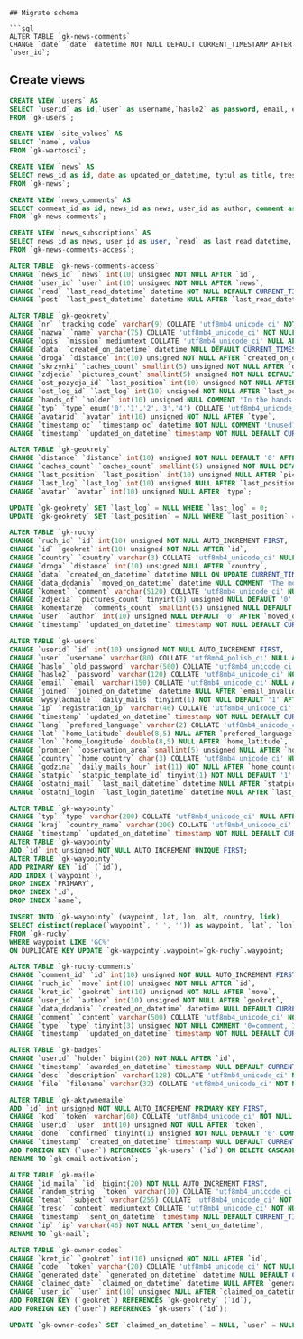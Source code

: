 
```
## Migrate schema

```sql
ALTER TABLE `gk-news-comments`
CHANGE `date` `date` datetime NOT NULL DEFAULT CURRENT_TIMESTAMP AFTER `user_id`;
```

## Create views
```sql
CREATE VIEW `users` AS
SELECT `userid` as id,`user` as username,`haslo2` as password, email, email_invalid, joined as joined_on_datetime, wysylacmaile as daily_mails, ip, timestamp as updated_on_datetime, lang as preferred_language, lat as home_latitude, lon as home_longitude, country as home_country, statpic as statpic_template_id, ostatni_mail as last_mail_datetime, ostatni_login as last_login_datetime, secid
FROM `gk-users`;
```

```sql
CREATE VIEW `site_values` AS
SELECT `name`, value
FROM `gk-wartosci`;
```

```sql
CREATE VIEW `news` AS
SELECT news_id as id, date as updated_on_datetime, tytul as title, tresc as content, userid as author, who as author_name, komentarze as comments_count, ostatni_komentarz as last_comment_datetime
FROM `gk-news`;
```

```sql
CREATE VIEW `news_comments` AS
SELECT comment_id as id, news_id as news, user_id as author, comment as content, icon, date as updated_on_datetime
FROM `gk-news-comments`;
```

```sql
CREATE VIEW `news_subscriptions` AS
SELECT news_id as news, user_id as user, `read` as last_read_datetime, subscribed
FROM `gk-news-comments-access`;
```

```sql
ALTER TABLE `gk-news-comments-access`
CHANGE `news_id` `news` int(10) unsigned NOT NULL AFTER `id`,
CHANGE `user_id` `user` int(10) unsigned NOT NULL AFTER `news`,
CHANGE `read` `last_read_datetime` datetime NOT NULL DEFAULT CURRENT_TIMESTAMP AFTER `user`,
CHANGE `post` `last_post_datetime` datetime NULL AFTER `last_read_datetime`;
```

```sql
ALTER TABLE `gk-geokrety`
CHANGE `nr` `tracking_code` varchar(9) COLLATE 'utf8mb4_unicode_ci' NOT NULL AFTER `id`,
CHANGE `nazwa` `name` varchar(75) COLLATE 'utf8mb4_unicode_ci' NOT NULL AFTER `tracking_code`,
CHANGE `opis` `mission` mediumtext COLLATE 'utf8mb4_unicode_ci' NULL AFTER `name`,
CHANGE `data` `created_on_datetime` datetime NULL DEFAULT CURRENT_TIMESTAMP AFTER `owner`,
CHANGE `droga` `distance` int(10) unsigned NOT NULL AFTER `created_on_datetime`,
CHANGE `skrzynki` `caches_count` smallint(5) unsigned NOT NULL AFTER `distance`,
CHANGE `zdjecia` `pictures_count` smallint(5) unsigned NOT NULL DEFAULT '0' AFTER `caches_count`,
CHANGE `ost_pozycja_id` `last_position` int(10) unsigned NOT NULL AFTER `pictures_count`,
CHANGE `ost_log_id` `last_log` int(10) unsigned NOT NULL AFTER `last_position`,
CHANGE `hands_of` `holder` int(10) unsigned NULL COMMENT 'In the hands of user' AFTER `loast_log`,
CHANGE `typ` `type` enum('0','1','2','3','4') COLLATE 'utf8mb4_unicode_ci' NOT NULL AFTER `missing`,
CHANGE `avatarid` `avatar` int(10) unsigned NOT NULL AFTER `type`,
CHANGE `timestamp_oc` `timestamp_oc` datetime NOT NULL COMMENT 'Unused?' AFTER `avatar`,
CHANGE `timestamp` `updated_on_datetime` timestamp NOT NULL DEFAULT CURRENT_TIMESTAMP ON UPDATE CURRENT_TIMESTAMP AFTER `timestamp_oc`;

ALTER TABLE `gk-geokrety`
CHANGE `distance` `distance` int(10) unsigned NOT NULL DEFAULT '0' AFTER `created_on_datetime`,
CHANGE `caches_count` `caches_count` smallint(5) unsigned NOT NULL DEFAULT '0' AFTER `distance`,
CHANGE `last_position` `last_position` int(10) unsigned NULL AFTER `pictures_count`,
CHANGE `last_log` `last_log` int(10) unsigned NULL AFTER `last_position`,
CHANGE `avatar` `avatar` int(10) unsigned NULL AFTER `type`;

UPDATE `gk-geokrety` SET `last_log` = NULL WHERE `last_log` = 0;
UPDATE `gk-geokrety` SET `last_position` = NULL WHERE `last_position` = 0;

```

```sql
ALTER TABLE `gk-ruchy`
CHANGE `ruch_id` `id` int(10) unsigned NOT NULL AUTO_INCREMENT FIRST,
CHANGE `id` `geokret` int(10) unsigned NOT NULL AFTER `id`,
CHANGE `country` `country` varchar(3) COLLATE 'utf8mb4_unicode_ci' NULL COMMENT 'ISO 3166-1 https://fr.wikipedia.org/wiki/ISO_3166-1' AFTER `alt`,
CHANGE `droga` `distance` int(10) unsigned NULL AFTER `country`,
CHANGE `data` `created_on_datetime` datetime NULL ON UPDATE CURRENT_TIMESTAMP AFTER `waypoint`,
CHANGE `data_dodania` `moved_on_datetime` datetime NULL COMMENT 'The move as configured by user' AFTER `created_on_datetime`,
CHANGE `koment` `comment` varchar(5120) COLLATE 'utf8mb4_unicode_ci' NULL AFTER `user`,
CHANGE `zdjecia` `pictures_count` tinyint(3) unsigned NULL DEFAULT '0' AFTER `comment`,
CHANGE `komentarze` `comments_count` smallint(5) unsigned NULL DEFAULT '0' AFTER `pictures_count`,
CHANGE `user` `author` int(10) unsigned NULL DEFAULT '0' AFTER `moved_on_datetime`,
CHANGE `timestamp` `updated_on_datetime` timestamp NOT NULL DEFAULT CURRENT_TIMESTAMP ON UPDATE CURRENT_TIMESTAMP AFTER `username`;
```

```sql
ALTER TABLE `gk-users`
CHANGE `userid` `id` int(10) unsigned NOT NULL AUTO_INCREMENT FIRST,
CHANGE `user` `username` varchar(80) COLLATE 'utf8mb4_polish_ci' NULL AFTER `id`,
CHANGE `haslo` `old_password` varchar(500) COLLATE 'utf8mb4_unicode_ci' NULL COMMENT 'This hash is not used anymore' AFTER `username`,
CHANGE `haslo2` `password` varchar(120) COLLATE 'utf8mb4_unicode_ci' NOT NULL AFTER `old_password`,
CHANGE `email` `email` varchar(150) COLLATE 'utf8mb4_unicode_ci' NULL AFTER `password`,
CHANGE `joined` `joined_on_datetime` datetime NULL AFTER `email_invalid`,
CHANGE `wysylacmaile` `daily_mails` tinyint(1) NOT NULL DEFAULT '1' AFTER `joined_on_datetime`,
CHANGE `ip` `registration_ip` varchar(46) COLLATE 'utf8mb4_unicode_ci' NOT NULL AFTER `daily_mails`,
CHANGE `timestamp` `updated_on_datetime` timestamp NOT NULL DEFAULT CURRENT_TIMESTAMP ON UPDATE CURRENT_TIMESTAMP AFTER `registration_ip`,
CHANGE `lang` `prefered_language` varchar(2) COLLATE 'utf8mb4_unicode_ci' NULL AFTER `updated_on_datetime`,
CHANGE `lat` `home_latitude` double(8,5) NULL AFTER `prefered_language`,
CHANGE `lon` `home_longitude` double(8,5) NULL AFTER `home_latitude`,
CHANGE `promien` `observation_area` smallint(5) unsigned NULL AFTER `home_longitude`,
CHANGE `country` `home_country` char(3) COLLATE 'utf8mb4_unicode_ci' NULL AFTER `observation_area`,
CHANGE `godzina` `daily_mails_hour` int(11) NOT NULL AFTER `home_country`,
CHANGE `statpic` `statpic_template_id` tinyint(1) NOT NULL DEFAULT '1' AFTER `daily_mails_hour`,
CHANGE `ostatni_mail` `last_mail_datetime` datetime NULL AFTER `statpic_template_id`,
CHANGE `ostatni_login` `last_login_datetime` datetime NULL AFTER `last_mail_datetime`;
```

```sql
ALTER TABLE `gk-waypointy`
CHANGE `typ` `type` varchar(200) COLLATE 'utf8mb4_unicode_ci' NULL AFTER `owner`,
CHANGE `kraj` `country_name` varchar(200) COLLATE 'utf8mb4_unicode_ci' NULL COMMENT 'full English country name' AFTER `type`,
CHANGE `timestamp` `updated_on_datetime` timestamp NOT NULL DEFAULT CURRENT_TIMESTAMP ON UPDATE CURRENT_TIMESTAMP AFTER `status`;
ALTER TABLE `gk-waypointy`
ADD `id` int unsigned NOT NULL AUTO_INCREMENT UNIQUE FIRST;
ALTER TABLE `gk-waypointy`
ADD PRIMARY KEY `id` (`id`),
ADD INDEX (`waypoint`),
DROP INDEX `PRIMARY`,
DROP INDEX `id`,
DROP INDEX `name`;
```

```sql
INSERT INTO `gk-waypointy` (waypoint, lat, lon, alt, country, link)
SELECT distinct(replace(`waypoint`, ' ', '')) as waypoint, `lat`, `lon`, `alt`, `country`, concat('https://www.geocaching.com/geocache/', replace(`waypoint`, ' ', ''))
FROM `gk-ruchy`
WHERE waypoint LIKE 'GC%'
ON DUPLICATE KEY UPDATE `gk-waypointy`.waypoint=`gk-ruchy`.waypoint;
```

```sql
ALTER TABLE `gk-ruchy-comments`
CHANGE `comment_id` `id` int(10) unsigned NOT NULL AUTO_INCREMENT FIRST,
CHANGE `ruch_id` `move` int(10) unsigned NOT NULL AFTER `id`,
CHANGE `kret_id` `geokret` int(10) unsigned NOT NULL AFTER `move`,
CHANGE `user_id` `author` int(10) unsigned NOT NULL AFTER `geokret`,
CHANGE `data_dodania` `created_on_datetime` datetime NULL DEFAULT CURRENT_TIMESTAMP AFTER `author`,
CHANGE `comment` `content` varchar(500) COLLATE 'utf8mb4_unicode_ci' NOT NULL AFTER `created_on_datetime`,
CHANGE `type` `type` tinyint(3) unsigned NOT NULL COMMENT '0=comment, 1=missing' AFTER `content`,
CHANGE `timestamp` `updated_on_datetime` timestamp NOT NULL DEFAULT CURRENT_TIMESTAMP ON UPDATE CURRENT_TIMESTAMP AFTER `type`;
```

```sql
ALTER TABLE `gk-badges`
CHANGE `userid` `holder` bigint(20) NOT NULL AFTER `id`,
CHANGE `timestamp` `awarded_on_datetime` timestamp NULL DEFAULT CURRENT_TIMESTAMP AFTER `user`,
CHANGE `desc` `description` varchar(128) COLLATE 'utf8mb4_unicode_ci' NOT NULL AFTER `awarded_on_datetime`,
CHANGE `file` `filename` varchar(32) COLLATE 'utf8mb4_unicode_ci' NOT NULL AFTER `description`;
```

```sql
ALTER TABLE `gk-aktywnemaile`
ADD `id` int unsigned NOT NULL AUTO_INCREMENT PRIMARY KEY FIRST,
CHANGE `kod` `token` varchar(60) COLLATE 'utf8mb4_unicode_ci' NOT NULL AFTER `id`,
CHANGE `userid` `user` int(10) unsigned NOT NULL AFTER `token`,
CHANGE `done` `confirmed` tinyint(1) unsigned NOT NULL DEFAULT '0' COMMENT '0=unconfirmed 1=confirmed' AFTER `email`,
CHANGE `timestamp` `created_on_datetime` timestamp NULL DEFAULT CURRENT_TIMESTAMP AFTER `confirmed`,
ADD FOREIGN KEY (`user`) REFERENCES `gk-users` (`id`) ON DELETE CASCADE,
RENAME TO `gk-email-activation`;
```

```sql
ALTER TABLE `gk-maile`
CHANGE `id_maila` `id` bigint(20) NOT NULL AUTO_INCREMENT FIRST,
CHANGE `random_string` `token` varchar(10) COLLATE 'utf8mb4_unicode_ci' NOT NULL AFTER `id`,
CHANGE `temat` `subject` varchar(255) COLLATE 'utf8mb4_unicode_ci' NOT NULL AFTER `to`,
CHANGE `tresc` `content` mediumtext COLLATE 'utf8mb4_unicode_ci' NOT NULL AFTER `subject`,
CHANGE `timestamp` `sent_on_datetime` timestamp NULL DEFAULT CURRENT_TIMESTAMP ON UPDATE CURRENT_TIMESTAMP AFTER `content`,
CHANGE `ip` `ip` varchar(46) NOT NULL AFTER `sent_on_datetime`,
RENAME TO `gk-mail`;
```

```sql
ALTER TABLE `gk-owner-codes`
CHANGE `kret_id` `geokret` int(10) unsigned NOT NULL AFTER `id`,
CHANGE `code` `token` varchar(20) COLLATE 'utf8mb4_unicode_ci' NOT NULL AFTER `geokret`,
CHANGE `generated_date` `generated_on_datetime` datetime NULL DEFAULT CURRENT_TIMESTAMP AFTER `token`,
CHANGE `claimed_date` `claimed_on_datetime` datetime NULL AFTER `generated_on_datetime`,
CHANGE `user_id` `user` int(10) unsigned NULL AFTER `claimed_on_datetime`,
ADD FOREIGN KEY (`geokret`) REFERENCES `gk-geokrety` (`id`),
ADD FOREIGN KEY (`user`) REFERENCES `gk-users` (`id`);

UPDATE `gk-owner-codes` SET `claimed_on_datetime` = NULL, `user` = NULL WHERE `user` = '0';
```
